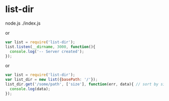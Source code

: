 list-dir
========

node.js ./index.js

or
```js
var list = require('list-dir');
list.listen(__dirname, 3000, function(){
  console.log('-- Server created');
});
```

or

```js
var list = require('list-dir');
var list_dir = new list({basePath: '/'});
list_dir.get('/some/path', ['size'], function(err, data){ // sort by size
  console.log(data);
});
```